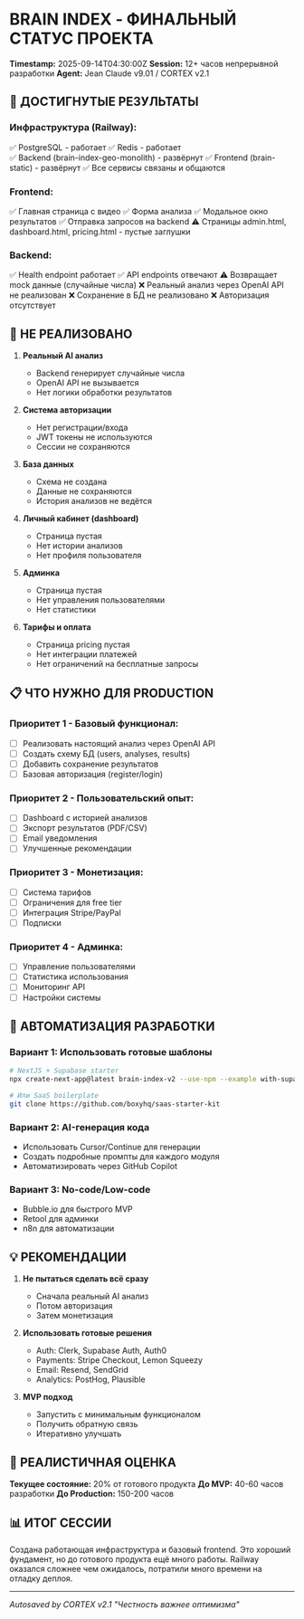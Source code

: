 # BRAIN INDEX - ФИНАЛЬНЫЙ СТАТУС ПРОЕКТА
**Timestamp:** 2025-09-14T04:30:00Z
**Session:** 12+ часов непрерывной разработки
**Agent:** Jean Claude v9.01 / CORTEX v2.1

## 🎯 ДОСТИГНУТЫЕ РЕЗУЛЬТАТЫ

### Инфраструктура (Railway):
✅ PostgreSQL - работает
✅ Redis - работает  
✅ Backend (brain-index-geo-monolith) - развёрнут
✅ Frontend (brain-static) - развёрнут
✅ Все сервисы связаны и общаются

### Frontend:
✅ Главная страница с видео
✅ Форма анализа
✅ Модальное окно результатов
✅ Отправка запросов на backend
⚠️ Страницы admin.html, dashboard.html, pricing.html - пустые заглушки

### Backend:
✅ Health endpoint работает
✅ API endpoints отвечают
⚠️ Возвращает mock данные (случайные числа)
❌ Реальный анализ через OpenAI API не реализован
❌ Сохранение в БД не реализовано
❌ Авторизация отсутствует

## 🔴 НЕ РЕАЛИЗОВАНО

1. **Реальный AI анализ**
   - Backend генерирует случайные числа
   - OpenAI API не вызывается
   - Нет логики обработки результатов

2. **Система авторизации**
   - Нет регистрации/входа
   - JWT токены не используются
   - Сессии не сохраняются

3. **База данных**
   - Схема не создана
   - Данные не сохраняются
   - История анализов не ведётся

4. **Личный кабинет (dashboard)**
   - Страница пустая
   - Нет истории анализов
   - Нет профиля пользователя

5. **Админка**
   - Страница пустая
   - Нет управления пользователями
   - Нет статистики

6. **Тарифы и оплата**
   - Страница pricing пустая
   - Нет интеграции платежей
   - Нет ограничений на бесплатные запросы

## 📋 ЧТО НУЖНО ДЛЯ PRODUCTION

### Приоритет 1 - Базовый функционал:
- [ ] Реализовать настоящий анализ через OpenAI API
- [ ] Создать схему БД (users, analyses, results)
- [ ] Добавить сохранение результатов
- [ ] Базовая авторизация (register/login)

### Приоритет 2 - Пользовательский опыт:
- [ ] Dashboard с историей анализов
- [ ] Экспорт результатов (PDF/CSV)
- [ ] Email уведомления
- [ ] Улучшенные рекомендации

### Приоритет 3 - Монетизация:
- [ ] Система тарифов
- [ ] Ограничения для free tier
- [ ] Интеграция Stripe/PayPal
- [ ] Подписки

### Приоритет 4 - Админка:
- [ ] Управление пользователями
- [ ] Статистика использования
- [ ] Мониторинг API
- [ ] Настройки системы

## 🚀 АВТОМАТИЗАЦИЯ РАЗРАБОТКИ

### Вариант 1: Использовать готовые шаблоны
```bash
# NextJS + Supabase starter
npx create-next-app@latest brain-index-v2 --use-npm --example with-supabase

# Или SaaS boilerplate
git clone https://github.com/boxyhq/saas-starter-kit
```

### Вариант 2: AI-генерация кода
- Использовать Cursor/Continue для генерации
- Создать подробные промпты для каждого модуля
- Автоматизировать через GitHub Copilot

### Вариант 3: No-code/Low-code
- Bubble.io для быстрого MVP
- Retool для админки
- n8n для автоматизации

## 💡 РЕКОМЕНДАЦИИ

1. **Не пытаться сделать всё сразу**
   - Сначала реальный AI анализ
   - Потом авторизация
   - Затем монетизация

2. **Использовать готовые решения**
   - Auth: Clerk, Supabase Auth, Auth0
   - Payments: Stripe Checkout, Lemon Squeezy
   - Email: Resend, SendGrid
   - Analytics: PostHog, Plausible

3. **MVP подход**
   - Запустить с минимальным функционалом
   - Получить обратную связь
   - Итеративно улучшать

## 🎯 РЕАЛИСТИЧНАЯ ОЦЕНКА

**Текущее состояние:** 20% от готового продукта
**До MVP:** 40-60 часов разработки
**До Production:** 150-200 часов

## 📊 ИТОГ СЕССИИ

Создана работающая инфраструктура и базовый frontend. Это хороший фундамент, но до готового продукта ещё много работы. Railway оказался сложнее чем ожидалось, потратили много времени на отладку деплоя.

---
*Autosaved by CORTEX v2.1*
*"Честность важнее оптимизма"*